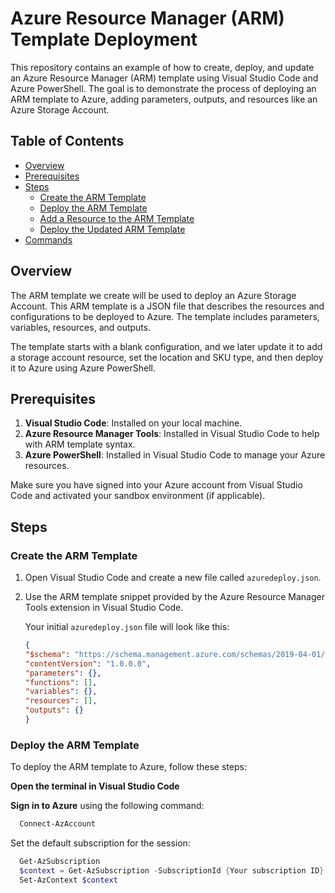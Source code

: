 # Azure Resource Manager (ARM) Template Deployment

This repository contains an example of how to create, deploy, and update an Azure Resource Manager (ARM) template using Visual Studio Code and Azure PowerShell. The goal is to demonstrate the process of deploying an ARM template to Azure, adding parameters, outputs, and resources like an Azure Storage Account.

## Table of Contents
- [Overview](#overview)
- [Prerequisites](#prerequisites)
- [Steps](#steps)
  - [Create the ARM Template](#create-the-arm-template)
  - [Deploy the ARM Template](#deploy-the-arm-template)
  - [Add a Resource to the ARM Template](#add-a-resource-to-the-arm-template)
  - [Deploy the Updated ARM Template](#deploy-the-updated-arm-template)
- [Commands](#commands)

## Overview
The ARM template we create will be used to deploy an Azure Storage Account. This ARM template is a JSON file that describes the resources and configurations to be deployed to Azure. The template includes parameters, variables, resources, and outputs.

The template starts with a blank configuration, and we later update it to add a storage account resource, set the location and SKU type, and then deploy it to Azure using Azure PowerShell.

## Prerequisites
1. **Visual Studio Code**: Installed on your local machine.
2. **Azure Resource Manager Tools**: Installed in Visual Studio Code to help with ARM template syntax.
3. **Azure PowerShell**: Installed in Visual Studio Code to manage your Azure resources.

Make sure you have signed into your Azure account from Visual Studio Code and activated your sandbox environment (if applicable).

## Steps

### Create the ARM Template
1. Open Visual Studio Code and create a new file called `azuredeploy.json`.
2. Use the ARM template snippet provided by the Azure Resource Manager Tools extension in Visual Studio Code.

    Your initial `azuredeploy.json` file will look like this:

    ```json
    {
    "$schema": "https://schema.management.azure.com/schemas/2019-04-01/deploymentTemplate.json#",
    "contentVersion": "1.0.0.0",
    "parameters": {},
    "functions": [],
    "variables": {},
    "resources": [],
    "outputs": {}
    }


### Deploy the ARM Template

To deploy the ARM template to Azure, follow these steps:

 **Open the terminal in Visual Studio Code** 

 **Sign in to Azure** using the following command:

  ```powershell
    Connect-AzAccount
```
Set the default subscription for the session:

  ```powershell
    Get-AzSubscription
    $context = Get-AzSubscription -SubscriptionId {Your subscription ID}
    Set-AzContext $context
```
